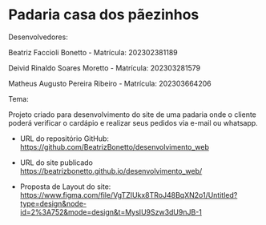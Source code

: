 # Padaria casa dos pãezinhos
Desenvolvedores:

Beatriz Faccioli Bonetto - Matrícula: 202302381189

Deivid Rinaldo Soares Moretto - Matrícula: 202303281579

Matheus Augusto Pereira Ribeiro - Matrícula: 202303664206

Tema:

Projeto criado para desenvolvimento do site de uma padaria onde o cliente poderá verificar o cardápio e realizar seus pedidos via e-mail ou whatsapp. 


- URL do repositório GitHub: https://github.com/BeatrizBonetto/desenvolvimento_web
- URL do site publicado https://beatrizbonetto.github.io/desenvolvimento_web/

- Proposta de Layout do site: https://www.figma.com/file/VgTZIUkx8TRoJ48BqXN2o1/Untitled?type=design&node-id=2%3A752&mode=design&t=MysIU9Szw3dU9nJB-1
